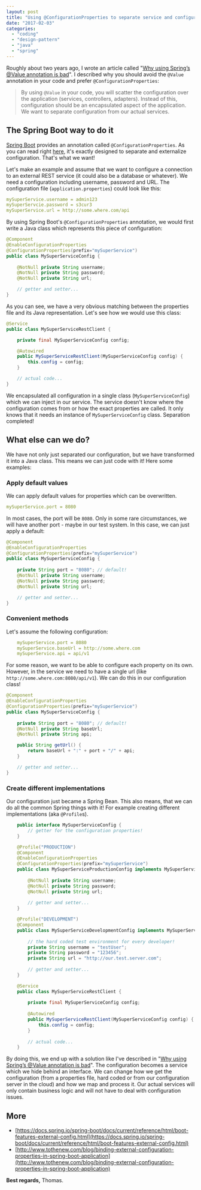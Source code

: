 ```yaml
---
layout: post
title: "Using @ConfigurationProperties to separate service and configuration"
date: "2017-02-03"
categories: 
  - "coding"
  - "design-pattern"
  - "java"
  - "spring"
---
```


Roughly about two years ago, I wrote an article called "[Why using Spring’s @Value annotation is bad](/why-using-springs-value-annotation-is-bad)". 
I described why you should avoid the `@Value` annotation in your code and prefer `@ConfigurationProperties`:

> By using `@Value` in your code, you will scatter the configuration over the application (services, controllers, adapters). 
> Instead of this, configuration should be an encapsulated aspect of the application.
> We want to separate configuration from our actual services.

## The Spring Boot way to do it

[Spring Boot](https://projects.spring.io/spring-boot/) provides an annotation called `@ConfigurationProperties`. 
As you can read right [here](https://docs.spring.io/spring-boot/docs/current/reference/html/boot-features-external-config.html), it's exactly designed to separate and externalize configuration. 
That's what we want!

Let's make an example and assume that we want to configure a connection to an external REST service (it could also be a database or whatever). 
We need a configuration including username, password and URL. 
The configuration file (`application.properties`) could look like this:

```yaml
mySuperService.username = admin123
mySuperServcie.password = s3cur3
mySuperService.url = http://some.where.com/api
```

By using Spring Boot's `@ConfigurationProperties` annotation, we would first write a Java class which represents this piece of configuration:

```java
@Component
@EnableConfigurationProperties
@ConfigurationProperties(prefix="mySuperService")
public class MySuperServiceConfig {
    
    @NotNull private String username;
    @NotNull private String password;
    @NotNull private String url;

    // getter and setter...
}
```

As you can see, we have a very obvious matching between the properties file and its Java representation. 
Let's see how we would use this class:

```java
@Service
public class MySuperServiceRestClient {

    private final MySuperServiceConfig config;

    @Autowired 
    public MySuperServiceRestClient(MySuperServiceConfig config) {
        this.config = config;
    }

    // actual code...
}
```

We encapsulated all configuration in a single class (`MySuperServiceConfig`) which we can inject in our service. 
The service doesn't know where the configuration comes from or how the exact properties are called. 
It only knows that it needs an instance of `MySuperServiceConfig` class. 
Separation completed!

## What else can we do?

We have not only just separated our configuration, but we have transformed it into a Java class. 
This means we can just code with it! 
Here some examples:

### Apply default values

We can apply default values for properties which can be overwritten.

```yaml
mySuperService.port = 8080
```

In most cases, the port will be `8080`. 
Only in some rare circumstances, we will have another port - maybe in our test system. 
In this case, we can just apply a default:

```java
@Component
@EnableConfigurationProperties
@ConfigurationProperties(prefix="mySuperService")
public class MySuperServiceConfig {
    
    private String port = "8080"; // default!
    @NotNull private String username;
    @NotNull private String password;
    @NotNull private String url;

    // getter and setter...
}
```

### Convenient methods

Let's assume the following configuration:

```yaml
    mySuperService.port = 8080
    mySuperService.baseUrl = http://some.where.com
    mySuperService.api = api/v1
```

For some reason, we want to be able to configure each property on its own. 
However, in the service we need to have a single url (like `http://some.where.com:8080/api/v1`). 
We can do this in our configuration class!

```java
@Component
@EnableConfigurationProperties
@ConfigurationProperties(prefix="mySuperService")
public class MySuperServiceConfig {
    
    private String port = "8080"; // default!
    @NotNull private String baseUrl;
    @NotNull private String api;

    public String getUrl() {
        return baseUrl + ":" + port + "/" + api;
    }

    // getter and setter...
}
```

### Create different implementations

Our configuration just became a Spring Bean. 
This also means, that we can do all the common Spring things with it! 
For example creating different implementations (aka `@Profile`s).

```java
    public interface MySuperServiceConfig {
        // getter for the configuration properties!
    }

    @Profile("PRODUCTION")
    @Component
    @EnableConfigurationProperties
    @ConfigurationProperties(prefix="mySuperService")
    public class MySuperServiceProductionConfig implements MySuperServiceConfig {
        
        @NotNull private String username;
        @NotNull private String password;
        @NotNull private String url;
    
        // getter and setter...
    }

    @Profile("DEVELOPMENT")
    @Component
    public class MySuperServiceDevelopmentConfig implements MySuperServiceConfig {
        
        // the hard coded test environment for every developer!
        private String username = "testUser";
        private String password = "123456";
        private String url = "http://our.test.server.com";
    
        // getter and setter...
    }

    @Service
    public class MySuperServiceRestClient {
    
        private final MySuperServiceConfig config;
    
        @Autowired 
        public MySuperServiceRestClient(MySuperServiceConfig config) {
            this.config = config;
        }
    
        // actual code...
    }
```

By doing this, we end up with a solution like I've described in "[Why using Spring’s @Value annotation is bad](/why-using-springs-value-annotation-is-bad)". 
The configuration becomes a service which we hide behind an interface. 
We can change how we get the configuration (from a properties file, hard coded or from our configuration server in the cloud) and how we map and process it. 
Our actual services will only contain business logic and will not have to deal with configuration issues.

## More

- [https://docs.spring.io/spring-boot/docs/current/reference/html/boot-features-external-config.html](https://docs.spring.io/spring-boot/docs/current/reference/html/boot-features-external-config.html)
- [http://www.tothenew.com/blog/binding-external-configuration-properties-in-spring-boot-application](http://www.tothenew.com/blog/binding-external-configuration-properties-in-spring-boot-application)

**Best regards,** Thomas.
